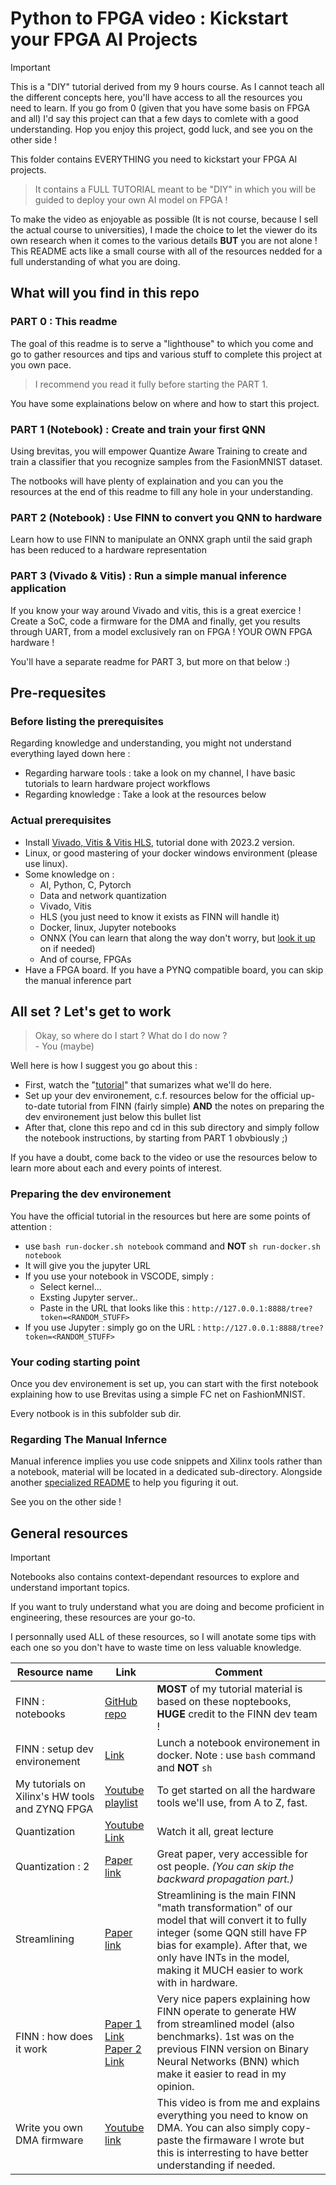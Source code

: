 # Python to FPGA video : Kickstart your FPGA AI Projects

> [!IMPORTANT]  
> This is a "DIY" tutorial derived from my 9 hours course. As I cannot teach all the different concepts here, you'll have access to all the resources you need to learn. If you go from 0 (given that you have some basis on FPGA and all) I'd say this project can that a few days to comlete with a good understanding. Hop you enjoy this project, godd luck, and see you on the other side !

This folder contains EVERYTHING you need to kickstart your FPGA AI projects.

> It contains a FULL TUTORIAL meant to be "DIY" in which you will be guided to deploy your own AI model on FPGA !

To make the video as enjoyable as possible (It is not course, because I sell the actual course to universities), I made the choice to let the viewer do its own research when it comes to the various details **BUT** you are not alone ! This README acts like a small course with all of the resources nedded for a full understanding of what you are doing.

## What will you find in this repo

### PART 0 : This readme

The goal of this readme is to serve a "lighthouse" to which you come and go to gather resources and tips and various stuff to complete this project at you own pace.

> I recommend you read it fully before starting the PART 1.

You have some explainations below on where and how to start this project.

### PART 1 (Notebook) : Create and train your first QNN

Using brevitas, you will empower Quantize Aware Training to create and train a classifier that you recognize samples from the FasionMNIST dataset.

The notbooks will have plenty of explaination and you can you the resources at the end of this readme to fill any hole in your understanding.

### PART 2 (Notebook) : Use FINN to convert you QNN to hardware

Learn how to use FINN to manipulate an ONNX graph until the said graph has been reduced to a hardware representation

### PART 3 (Vivado & Vitis) : Run a simple manual inference application

If you know your way around Vivado and vitis, this is a great exercice ! Create a SoC, code a firmware for the DMA and finally, get you results through UART, from a model exclusively ran on FPGA ! YOUR OWN FPGA hardware !

You'll have a separate readme for PART 3, but more on that below :)

## Pre-requesites

### Before listing the prerequisites

Regarding knowledge and understanding, you might not understand everything layed down here :

- Regarding harware tools : take a look on my channel, I have basic tutorials to learn hardware project workflows
- Regarding knowledge : Take a look at the resources below

### Actual prerequisites

- Install [Vivado, Vitis & Vitis HLS](https://www.xilinx.com/support/download/index.html/content/xilinx/en/downloadNav/vivado-design-tools/2023-2.html), tutorial done with 2023.2 version.
- Linux, or good mastering of your docker windows environment (please use linux).
- Some knowledge on :
  - AI, Python, C, Pytorch
  - Data and network quantization
  - Vivado, Vitis
  - HLS (you just need to know it exists as FINN will handle it)
  - Docker, linux, Jupyter notebooks
  - ONNX (You can learn that along the way don't worry, but [look it up](https://fr.wikipedia.org/wiki/Open_Neural_Network_Exchange) on if needed)
  - And of course, FPGAs
- Have a FPGA board. If you have a PYNQ compatible board, you can skip the manual inference part

## All set ? Let's get to work

> Okay, so where do I start ? What do I do now ? <br> - You (maybe)

Well here is how I suggest you go about this :

- First, watch the "[tutorial](https://www.youtube.com/watch?v=VsXMlSB6Yq4)" that sumarizes what we'll do here.
- Set up your dev environement, c.f. resources below for the official up-to-date tutorial from FINN (fairly simple) **AND** the notes on preparing the dev environement just below this bullet list
- After that, clone this repo and cd in this sub directory and simply follow the notebook instructions, by starting from PART 1 obvbiously ;)

If you have a doubt, come back to the video or use the resources below to learn more about each and every points of interest.

### Preparing the dev environement

You have the official tutorial in the resources but here are some points of attention :

- use `bash run-docker.sh notebook` command and **NOT** `sh run-docker.sh notebook`
- It will give you the jupyter URL
- If you use your notebook in VSCODE, simply :
  - Select kernel...
  - Exsting Jupyter server..
  - Paste in the URL that looks like this : `http://127.0.0.1:8888/tree?token=<RANDOM_STUFF>`
- If you use Jupyter : simply go on the URL : `http://127.0.0.1:8888/tree?token=<RANDOM_STUFF>`

### Your coding starting point

Once you dev environement is set up, you can start with the first notebook explaining how to use Brevitas using a simple FC net on FashionMNIST.

Every notbook is in this subfolder sub dir.

### Regarding The Manual Infernce

Manual inference implies you use code snippets and Xilinx tools rather than a notebook, material will be located in a dedicated sub-directory. Alongside another [specialized README](./3_manual_inference/README.md) to help you figuring it out.

See you on the other side !

## General resources

> [!IMPORTANT]  
> Notebooks also contains context-dependant resources to explore and understand important topics.

If you want to truly understand what you are doing and become proficient in engineering, these resources are your go-to.

I personnally used ALL of these resources, so I will anotate some tips with each one so you don't have to waste time on less valuable knowledge.

| Resource name                                   | Link                                                                                                    | Comment                                                                                                                                                                                                                                       |
| ----------------------------------------------- | ------------------------------------------------------------------------------------------------------- | --------------------------------------------------------------------------------------------------------------------------------------------------------------------------------------------------------------------------------------------- |
| FINN : notebooks                                | [GitHub repo](https://github.com/Xilinx/finn/tree/main/notebooks)                                       | **MOST** of my tutorial material is based on these noptebooks, **HUGE** credit to the FINN dev team !                                                                                                                                         |
| FINN : setup dev environement                   | [Link](https://finn.readthedocs.io/en/latest/getting_started.html#running-finn-in-docker)               | Lunch a notebook environement in docker. Note : use `bash` command and **NOT** `sh`                                                                                                                                                           |
| My tutorials on Xilinx's HW tools and ZYNQ FPGA | [Youtube playlist](https://www.youtube.com/watch?v=DQHTSelupDs&list=PLCn4eX6oSgMbgI4WERry0XnHiVysNqtGc) | To get started on all the hardware tools we'll use, from A to Z, fast.                                                                                                                                                                        |
| Quantization                                    | [Youtube Link](https://www.youtube.com/watch?v=0VdNflU08yA)                                             | Watch it all, great lecture                                                                                                                                                                                                                   |
| Quantization : 2                                | [Paper link](https://arxiv.org/pdf/2106.08295)                                                          | Great paper, very accessible for ost people. _(You can skip the backward propagation part.)_                                                                                                                                                  |
| Streamlining                                    | [Paper link](https://arxiv.org/pdf/1709.04060)                                                          | Streamlining is the main FINN "math transformation" of our model that will convert it to fully integer (some QQN still have FP bias for example). After that, we only have INTs in the model, making it MUCH easier to work with in hardware. |
| FINN : how does it work                         | [Paper 1 Link](https://arxiv.org/pdf/1612.07119) <br> [Paper 2 Link](https://arxiv.org/pdf/1809.04570)  | Very nice papers explaining how FINN operate to generate HW from streamlined model (also benchmarks). 1st was on the previous FINN version on Binary Neural Networks (BNN) which make it easier to read in my opinion.                        |
| Write you own DMA firmware                      | [Youtube link](https://www.youtube.com/watch?v=aySO9jCKj9g)                                             | This video is from me and explains everything you need to know on DMA. You can also simply copy-paste the firmaware I wrote but this is interresting to have better understanding if needed.                                                  |
